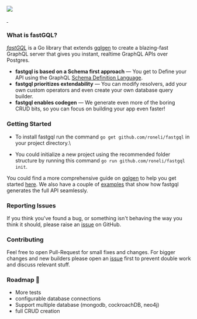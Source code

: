 ![](logo\_dark.svg)

<div>
  <a aria-label="License" href="https://github.com/roneli/fastgql/license.md">
    <img alt="" src="https://img.shields.io/npm/l/next.svg?style=for-the-badge&labelColor=000000">
   <a aria-label="read the docs" href="https://www.fastgql.io">
      <img alt="" src="https://img.shields.io/website?down_color=red&down_message=down&label=docs&style=for-the-badge&up_color=green&up_message=available&url=https%3A%2F%2Fwww.fastgql.io&labelColor=000000">
   </a>
</div>

### What is fastGQL?

[_fastGQL_](https://github.com/roneli/fastgql) is a Go library that extends [gqlgen](https://github.com/99designs/gqlgen) to create a blazing-fast GraphQL server that gives you instant, realtime GraphQL APIs over Postgres.

* **fastgql is based on a Schema first approach** — You get to Define your API using the GraphQL [Schema Definition Language](http://graphql.org/learn/schema/).
* **fastgql prioritizes extendability** — You can modify resolvers, add your own custom operators and even create your own database query builder.
* **fastgql enables codegen** — We generate even more of the boring CRUD bits, so you can focus on building your app even faster!

### Getting Started

* To install fastgql run the command `go get github.com/roneli/fastgql` in your project directory.\

* You could initialize a new project using the recommended folder structure by running this command `go run github.com/roneli/fastgql init`.

You could find a more comprehensive guide on [gqlgen](https://github.com/99designs/gqlgen) to help you get started [here](https://gqlgen.com/getting-started/). We also have a couple of [examples](https://github.com/roneli/fastgql/tree/master/example) that show how fastgql generates the full API seamlessly.

### Reporting Issues

If you think you've found a bug, or something isn't behaving the way you think it should, please raise an [issue](https://github.com/roneli/fastgql/issues) on GitHub.

### Contributing

Feel free to open Pull-Request for small fixes and changes. For bigger changes and new builders please open an [issue](https://github.com/roneli/fastgql/issues) first to prevent double work and discuss relevant stuff.

### Roadmap 🚧

* More tests
* configurable database connections
* Support multiple database (mongodb, cockroachDB, neo4j)
* full CRUD creation
